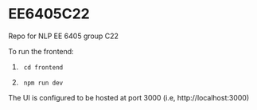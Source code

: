 # EE6405C22

Repo for NLP EE 6405 group C22

To run the frontend:

1. <code> cd frontend </code>

2. <code> npm run dev </code>

The UI is configured to be hosted at port 3000 (i.e,  http://localhost:3000)

